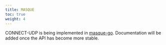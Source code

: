 ```yaml
---
title: MASQUE
toc: true
weight: 4
---
```


CONNECT-UDP is being implemented in [masque-go](https://github.com/quic-go/masque-go). Documentation will be added once the API has become more stable.
